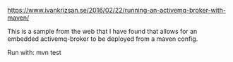 https://www.ivankrizsan.se/2016/02/22/running-an-activemq-broker-with-maven/

This is a sample from the web that I have found that allows for an embedded activemq-broker
to be deployed from a maven config.

Run with: mvn test